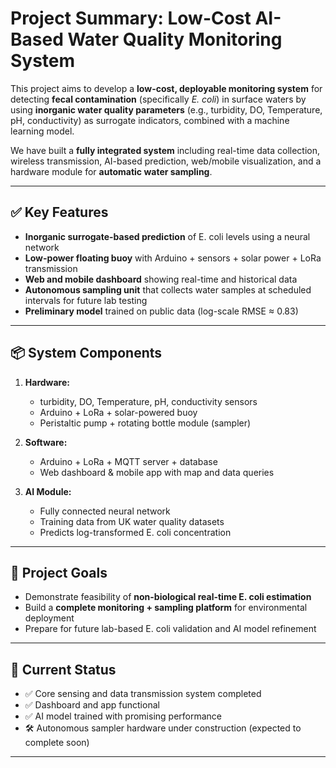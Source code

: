 # Project Summary: Low-Cost AI-Based Water Quality Monitoring System

This project aims to develop a **low-cost, deployable monitoring system** for detecting **fecal contamination** (specifically *E. coli*) in surface waters by using **inorganic water quality parameters** (e.g., turbidity, DO, Temperature, pH, conductivity) as surrogate indicators, combined with a machine learning model.

We have built a **fully integrated system** including real-time data collection, wireless transmission, AI-based prediction, web/mobile visualization, and a hardware module for **automatic water sampling**.

---

## ✅ Key Features

- **Inorganic surrogate-based prediction** of E. coli levels using a neural network  
- **Low-power floating buoy** with Arduino + sensors + solar power + LoRa transmission  
- **Web and mobile dashboard** showing real-time and historical data  
- **Autonomous sampling unit** that collects water samples at scheduled intervals for future lab testing  
- **Preliminary model** trained on public data (log-scale RMSE ≈ 0.83)

---

## 📦 System Components

1. **Hardware:**  
   - turbidity, DO, Temperature, pH, conductivity sensors  
   - Arduino + LoRa + solar-powered buoy  
   - Peristaltic pump + rotating bottle module (sampler)

2. **Software:**  
   - Arduino + LoRa + MQTT server + database  
   - Web dashboard & mobile app with map and data queries

3. **AI Module:**  
   - Fully connected neural network  
   - Training data from UK water quality datasets  
   - Predicts log-transformed E. coli concentration

---

## 🎯 Project Goals

- Demonstrate feasibility of **non-biological real-time E. coli estimation**  
- Build a **complete monitoring + sampling platform** for environmental deployment  
- Prepare for future lab-based E. coli validation and AI model refinement

---

## 🔄 Current Status

- ✅ Core sensing and data transmission system completed  
- ✅ Dashboard and app functional  
- ✅ AI model trained with promising performance  
- 🛠️ Autonomous sampler hardware under construction (expected to complete soon)

---